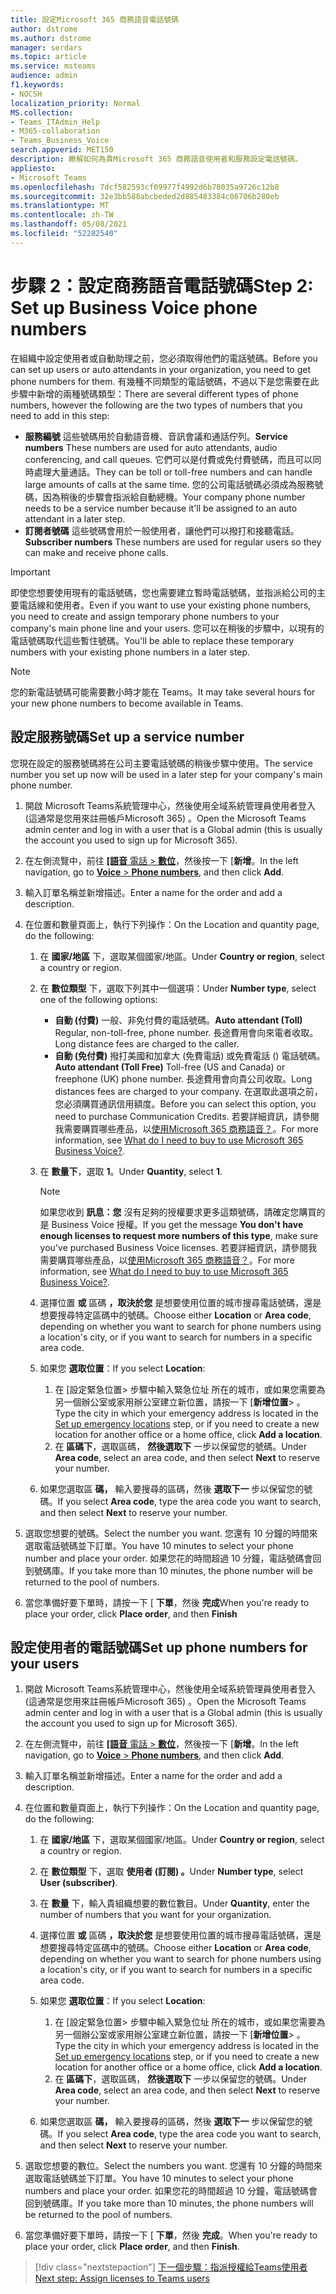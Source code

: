 ```yaml
---
title: 設定Microsoft 365 商務語音電話號碼
author: dstrome
ms.author: dstrome
manager: serdars
ms.topic: article
ms.service: msteams
audience: admin
f1.keywords:
- NOCSH
localization_priority: Normal
MS.collection:
- Teams_ITAdmin_Help
- M365-collaboration
- Teams_Business_Voice
search.appverid: MET150
description: 瞭解如何為貴Microsoft 365 商務語音使用者和服務設定電話號碼。
appliesto:
- Microsoft Teams
ms.openlocfilehash: 7dcf582593cf09977f4992d6b78035a9726c12b8
ms.sourcegitcommit: 32e3bb588abcbeded2d885483384c06706b280eb
ms.translationtype: MT
ms.contentlocale: zh-TW
ms.lasthandoff: 05/08/2021
ms.locfileid: "52282540"
---
```

# <a name="step-2-set-up-business-voice-phone-numbers"></a><span data-ttu-id="39848-103">步驟 2：設定商務語音電話號碼</span><span class="sxs-lookup"><span data-stu-id="39848-103">Step 2: Set up Business Voice phone numbers</span></span>

<span data-ttu-id="39848-104">在組織中設定使用者或自動助理之前，您必須取得他們的電話號碼。</span><span class="sxs-lookup"><span data-stu-id="39848-104">Before you can set up users or auto attendants in your organization, you need to get phone numbers for them.</span></span> <span data-ttu-id="39848-105">有幾種不同類型的電話號碼，不過以下是您需要在此步驟中新增的兩種號碼類型：</span><span class="sxs-lookup"><span data-stu-id="39848-105">There are several different types of phone numbers, however the following are the two types of numbers that you need to add in this step:</span></span>

- <span data-ttu-id="39848-106">**服務編號** 這些號碼用於自動語音機、音訊會議和通話佇列。</span><span class="sxs-lookup"><span data-stu-id="39848-106">**Service numbers** These numbers are used for auto attendants, audio conferencing, and call queues.</span></span> <span data-ttu-id="39848-107">它們可以是付費或免付費號碼，而且可以同時處理大量通話。</span><span class="sxs-lookup"><span data-stu-id="39848-107">They can be toll or toll-free numbers and can handle large amounts of calls at the same time.</span></span> <span data-ttu-id="39848-108">您的公司電話號碼必須成為服務號碼，因為稍後的步驟會指派給自動總機。</span><span class="sxs-lookup"><span data-stu-id="39848-108">Your company phone number needs to be a service number because it'll be assigned to an auto attendant in a later step.</span></span>
- <span data-ttu-id="39848-109">**訂閱者號碼** 這些號碼會用於一般使用者，讓他們可以撥打和接聽電話。</span><span class="sxs-lookup"><span data-stu-id="39848-109">**Subscriber numbers** These numbers are used for regular users so they can make and receive phone calls.</span></span>

> [!IMPORTANT]
> <span data-ttu-id="39848-110">即使您想要使用現有的電話號碼，您也需要建立暫時電話號碼，並指派給公司的主要電話線和使用者。</span><span class="sxs-lookup"><span data-stu-id="39848-110">Even if you want to use your existing phone numbers, you need to create and assign temporary phone numbers to your company's main phone line and your users.</span></span> <span data-ttu-id="39848-111">您可以在稍後的步驟中，以現有的電話號碼取代這些暫住號碼。</span><span class="sxs-lookup"><span data-stu-id="39848-111">You'll be able to replace these temporary numbers with your existing phone numbers in a later step.</span></span>

> [!NOTE]
> <span data-ttu-id="39848-112">您的新電話號碼可能需要數小時才能在 Teams。</span><span class="sxs-lookup"><span data-stu-id="39848-112">It may take several hours for your new phone numbers to become available in Teams.</span></span>

## <a name="set-up-a-service-number"></a><span data-ttu-id="39848-113">設定服務號碼</span><span class="sxs-lookup"><span data-stu-id="39848-113">Set up a service number</span></span>

<span data-ttu-id="39848-114">您現在設定的服務號碼將在公司主要電話號碼的稍後步驟中使用。</span><span class="sxs-lookup"><span data-stu-id="39848-114">The service number you set up now will be used in a later step for your company's main phone number.</span></span>

1. <span data-ttu-id="39848-115">開啟 Microsoft Teams系統管理中心，然後使用全域系統管理員使用者登入 (這通常是您用來註冊帳戶Microsoft 365) 。</span><span class="sxs-lookup"><span data-stu-id="39848-115">Open the Microsoft Teams admin center and log in with a user that is a Global admin (this is usually the account you used to sign up for Microsoft 365).</span></span>
2. <span data-ttu-id="39848-116">在左側流覽中，前往 <a href="https://admin.teams.microsoft.com/phone-numbers" target="_blank">**[語音** 電話  >  **數位**</a>，然後按一下 [**新增**。</span><span class="sxs-lookup"><span data-stu-id="39848-116">In the left navigation, go to <a href="https://admin.teams.microsoft.com/phone-numbers" target="_blank">**Voice** > **Phone numbers**</a>, and then click **Add**.</span></span>
3. <span data-ttu-id="39848-117">輸入訂單名稱並新增描述。</span><span class="sxs-lookup"><span data-stu-id="39848-117">Enter a name for the order and add a description.</span></span>
4. <span data-ttu-id="39848-118">在位置和數量頁面上，執行下列操作：</span><span class="sxs-lookup"><span data-stu-id="39848-118">On the Location and quantity page, do the following:</span></span>
    1. <span data-ttu-id="39848-119">在 **國家/地區** 下，選取某個國家/地區。</span><span class="sxs-lookup"><span data-stu-id="39848-119">Under **Country or region**, select a country or region.</span></span>
    2. <span data-ttu-id="39848-120">在 **數位類型** 下，選取下列其中一個選項：</span><span class="sxs-lookup"><span data-stu-id="39848-120">Under **Number type**, select one of the following options:</span></span>

        - <span data-ttu-id="39848-121">**自動 (付費)** 一般、非免付費的電話號碼。</span><span class="sxs-lookup"><span data-stu-id="39848-121">**Auto attendant (Toll)** Regular, non-toll-free, phone number.</span></span> <span data-ttu-id="39848-122">長途費用會向來電者收取。</span><span class="sxs-lookup"><span data-stu-id="39848-122">Long distance fees are charged to the caller.</span></span>
        - <span data-ttu-id="39848-123">**自動 (免付費)** 撥打美國和加拿大 (免費電話) 或免費電話 () 電話號碼。</span><span class="sxs-lookup"><span data-stu-id="39848-123">**Auto attendant (Toll Free)** Toll-free (US and Canada) or freephone (UK) phone number.</span></span> <span data-ttu-id="39848-124">長途費用會向貴公司收取。</span><span class="sxs-lookup"><span data-stu-id="39848-124">Long distances fees are charged to your company.</span></span> <span data-ttu-id="39848-125">在選取此選項之前，您必須購買通訊信用額度。</span><span class="sxs-lookup"><span data-stu-id="39848-125">Before you can select this option, you need to purchase Communication Credits.</span></span> <span data-ttu-id="39848-126">若要詳細資訊，請參閱我需要購買哪些產品，以[使用Microsoft 365 商務語音？](what-to-buy.md)。</span><span class="sxs-lookup"><span data-stu-id="39848-126">For more information, see [What do I need to buy to use Microsoft 365 Business Voice?](what-to-buy.md).</span></span>

    3. <span data-ttu-id="39848-127">在 **數量下**，選取 **1**。</span><span class="sxs-lookup"><span data-stu-id="39848-127">Under **Quantity**, select **1**.</span></span>
        > [!NOTE]
        > <span data-ttu-id="39848-128">如果您收到 **訊息：您** 沒有足夠的授權要求更多這類號碼，請確定您購買的是 Business Voice 授權。</span><span class="sxs-lookup"><span data-stu-id="39848-128">If you get the message **You don't have enough licenses to request more numbers of this type**, make sure you've purchased Business Voice licenses.</span></span> <span data-ttu-id="39848-129">若要詳細資訊，請參閱我需要購買哪些產品，以[使用Microsoft 365 商務語音？](what-to-buy.md)。</span><span class="sxs-lookup"><span data-stu-id="39848-129">For more information, see [What do I need to buy to use Microsoft 365 Business Voice?](what-to-buy.md).</span></span>
    4. <span data-ttu-id="39848-130">選擇位置 **或** 區碼 **，取決於您** 是想要使用位置的城市搜尋電話號碼，還是想要搜尋特定區碼中的號碼。</span><span class="sxs-lookup"><span data-stu-id="39848-130">Choose either **Location** or **Area code**, depending on whether you want to search for phone numbers using a location's city, or if you want to search for numbers in a specific area code.</span></span>
    5. <span data-ttu-id="39848-131">如果您 **選取位置**：</span><span class="sxs-lookup"><span data-stu-id="39848-131">If you select **Location**:</span></span>

        1. <span data-ttu-id="39848-132">在 [設定緊急位置> 步驟中輸入緊急位址 [](set-up-emergency-locations.md)所在的城市，或如果您需要為另一個辦公室或家用辦公室建立新位置，請按一下 [**新增位置**> 。</span><span class="sxs-lookup"><span data-stu-id="39848-132">Type the city in which your emergency address is located in the [Set up emergency locations](set-up-emergency-locations.md) step, or if you need to create a new location for another office or a home office, click **Add a location**.</span></span>
        2. <span data-ttu-id="39848-133">在 **區碼下**，選取區碼， **然後選取下** 一步以保留您的號碼。</span><span class="sxs-lookup"><span data-stu-id="39848-133">Under **Area code**, select an area code, and then select **Next** to reserve your number.</span></span>

    6. <span data-ttu-id="39848-134">如果您選取區 **碼，** 輸入要搜尋的區碼，然後 **選取下一** 步以保留您的號碼。</span><span class="sxs-lookup"><span data-stu-id="39848-134">If you select **Area code**, type the area code you want to search, and then select **Next** to reserve your number.</span></span>

5. <span data-ttu-id="39848-135">選取您想要的號碼。</span><span class="sxs-lookup"><span data-stu-id="39848-135">Select the number you want.</span></span> <span data-ttu-id="39848-136">您還有 10 分鐘的時間來選取電話號碼並下訂單。</span><span class="sxs-lookup"><span data-stu-id="39848-136">You have 10 minutes to select your phone number and place your order.</span></span> <span data-ttu-id="39848-137">如果您花的時間超過 10 分鐘，電話號碼會回到號碼庫。</span><span class="sxs-lookup"><span data-stu-id="39848-137">If you take more than 10 minutes, the phone number will be returned to the pool of numbers.</span></span>
6. <span data-ttu-id="39848-138">當您準備好要下單時，請按一下 [ **下單**，然後 **完成**</span><span class="sxs-lookup"><span data-stu-id="39848-138">When you're ready to place your order, click **Place order**, and then **Finish**</span></span>

## <a name="set-up-phone-numbers-for-your-users"></a><span data-ttu-id="39848-139">設定使用者的電話號碼</span><span class="sxs-lookup"><span data-stu-id="39848-139">Set up phone numbers for your users</span></span>

1. <span data-ttu-id="39848-140">開啟 Microsoft Teams系統管理中心，然後使用全域系統管理員使用者登入 (這通常是您用來註冊帳戶Microsoft 365) 。</span><span class="sxs-lookup"><span data-stu-id="39848-140">Open the Microsoft Teams admin center and log in with a user that is a Global admin (this is usually the account you used to sign up for Microsoft 365).</span></span>
2. <span data-ttu-id="39848-141">在左側流覽中，前往 <a href="https://admin.teams.microsoft.com/phone-numbers" target="_blank">**[語音** 電話  >  **數位**</a>，然後按一下 [**新增**。</span><span class="sxs-lookup"><span data-stu-id="39848-141">In the left navigation, go to <a href="https://admin.teams.microsoft.com/phone-numbers" target="_blank">**Voice** > **Phone numbers**</a>, and then click **Add**.</span></span>
3. <span data-ttu-id="39848-142">輸入訂單名稱並新增描述。</span><span class="sxs-lookup"><span data-stu-id="39848-142">Enter a name for the order and add a description.</span></span>
4. <span data-ttu-id="39848-143">在位置和數量頁面上，執行下列操作：</span><span class="sxs-lookup"><span data-stu-id="39848-143">On the Location and quantity page, do the following:</span></span>

    1. <span data-ttu-id="39848-144">在 **國家/地區** 下，選取某個國家/地區。</span><span class="sxs-lookup"><span data-stu-id="39848-144">Under **Country or region**, select a country or region.</span></span>
    2. <span data-ttu-id="39848-145">在 **數位類型** 下，選取 **使用者 (訂閱) 。**</span><span class="sxs-lookup"><span data-stu-id="39848-145">Under **Number type**, select **User (subscriber)**.</span></span>
    3. <span data-ttu-id="39848-146">在 **數量** 下，輸入貴組織想要的數位數目。</span><span class="sxs-lookup"><span data-stu-id="39848-146">Under **Quantity**, enter the number of numbers that you want for your organization.</span></span>
    4. <span data-ttu-id="39848-147">選擇位置 **或** 區碼 **，取決於您** 是想要使用位置的城市搜尋電話號碼，還是想要搜尋特定區碼中的號碼。</span><span class="sxs-lookup"><span data-stu-id="39848-147">Choose either **Location** or **Area code**, depending on whether you want to search for phone numbers using a location's city, or if you want to search for numbers in a specific area code.</span></span>
    5. <span data-ttu-id="39848-148">如果您 **選取位置**：</span><span class="sxs-lookup"><span data-stu-id="39848-148">If you select **Location**:</span></span>

        1. <span data-ttu-id="39848-149">在 [設定緊急位置> 步驟中輸入緊急位址 [](set-up-emergency-locations.md)所在的城市，或如果您需要為另一個辦公室或家用辦公室建立新位置，請按一下 [**新增位置**> 。</span><span class="sxs-lookup"><span data-stu-id="39848-149">Type the city in which your emergency address is located in the [Set up emergency locations](set-up-emergency-locations.md) step, or if you need to create a new location for another office or a home office, click **Add a location**.</span></span>
        2. <span data-ttu-id="39848-150">在 **區碼下**，選取區碼， **然後選取下** 一步以保留您的號碼。</span><span class="sxs-lookup"><span data-stu-id="39848-150">Under **Area code**, select an area code, and then select **Next** to reserve your number.</span></span>

    6. <span data-ttu-id="39848-151">如果您選取區 **碼，** 輸入要搜尋的區碼，然後 **選取下一** 步以保留您的號碼。</span><span class="sxs-lookup"><span data-stu-id="39848-151">If you select **Area code**, type the area code you want to search, and then select **Next** to reserve your number.</span></span>
5. <span data-ttu-id="39848-152">選取您想要的數位。</span><span class="sxs-lookup"><span data-stu-id="39848-152">Select the numbers you want.</span></span> <span data-ttu-id="39848-153">您還有 10 分鐘的時間來選取電話號碼並下訂單。</span><span class="sxs-lookup"><span data-stu-id="39848-153">You have 10 minutes to select your phone numbers and place your order.</span></span> <span data-ttu-id="39848-154">如果您花的時間超過 10 分鐘，電話號碼會回到號碼庫。</span><span class="sxs-lookup"><span data-stu-id="39848-154">If you take more than 10 minutes, the phone numbers will be returned to the pool of numbers.</span></span>
6. <span data-ttu-id="39848-155">當您準備好要下單時，請按一下 [ **下單**，然後 **完成**。</span><span class="sxs-lookup"><span data-stu-id="39848-155">When you're ready to place your order, click **Place order**, and then **Finish**.</span></span>

> [!div class="nextstepaction"]
> [<span data-ttu-id="39848-156">下一個步驟：指派授權給Teams使用者</span><span class="sxs-lookup"><span data-stu-id="39848-156">Next step: Assign licenses to Teams users</span></span>](set-up-licenses.md)
